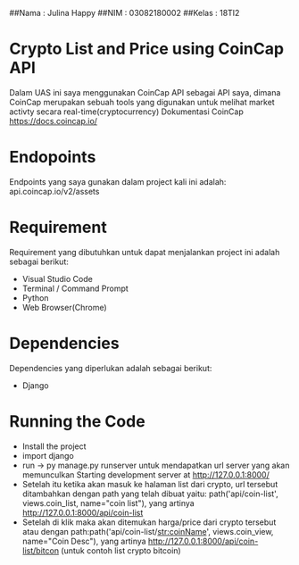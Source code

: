 ##Nama : Julina Happy
##NIM : 03082180002
##Kelas : 18TI2

# Crypto List and Price using CoinCap API

Dalam UAS ini saya menggunakan CoinCap API sebagai API saya, dimana CoinCap merupakan sebuah tools yang digunakan untuk melihat market activty secara real-time(cryptocurrency)
Dokumentasi CoinCap https://docs.coincap.io/

# Endopoints
Endpoints yang saya gunakan dalam project kali ini adalah:
api.coincap.io/v2/assets

# Requirement
Requirement yang dibutuhkan untuk dapat menjalankan project ini adalah sebagai berikut:
- Visual Studio Code
- Terminal / Command Prompt
- Python
- Web Browser(Chrome)

# Dependencies
Dependencies yang diperlukan adalah sebagai berikut:
- Django

# Running the Code
- Install the project
- import django
- run -> py manage.py runserver untuk mendapatkan url server yang akan memunculkan
  Starting development server at http://127.0.0.1:8000/
- Setelah itu ketika akan masuk ke halaman list dari crypto, url tersebut ditambahkan dengan path yang telah dibuat yaitu:
  path('api/coin-list', views.coin_list, name="coin list"), yang artinya http://127.0.0.1:8000/api/coin-list
- Setelah di klik maka akan ditemukan harga/price dari crypto tersebut atau dengan path:path('api/coin-list/<str:coinName>', views.coin_view, name="Coin Desc"),
  yang artinya http://127.0.0.1:8000/api/coin-list/bitcon (untuk contoh list crypto bitcoin)


